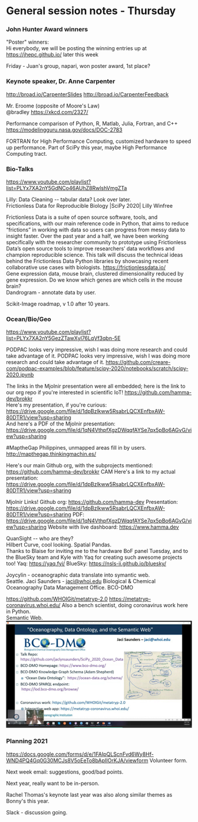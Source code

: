 # General session notes - Thursday  

### John Hunter Award winners
"Poster" winners:  
Hi everybody, we will be posting the winning entries up at https://jhepc.github.io/ later this week  

Friday - Juan's group, napari, won poster award, 1st place?

### Keynote speaker, Dr. Anne Carpenter    

http://broad.io/CarpenterSlides http://broad.io/CarpenterFeedback  

Mr. Eroome  (opposite of Moore's Law)  
@bradley https://xkcd.com/2327/

Performance comparison of Python, R, Matlab, Julia, Fortran, and C++ https://modelingguru.nasa.gov/docs/DOC-2783  

FORTRAN for High Performance Computing, customized hardware to speed up performance. Part of SciPy this year, maybe High Performance Computing tract.  


### Bio-Talks  

https://www.youtube.com/playlist?list=PLYx7XA2nY5GdNCo46AUhZ8RwlshVmgZTa 

Lilly: Data Cleaning -- tabular data?  Look over later.  
Frictionless Data for Reproducible Biology |SciPy 2020| Lilly Winfree

Frictionless Data is a suite of open source software, tools, and specifications, with our main reference code in Python, that aims to reduce “frictions” in working with data so users can progress from messy data to insight faster. Over the past year and a half, we have been working specifically with the researcher community to prototype using Frictionless Data’s open source tools to improve researchers’ data workflows and champion reproducible science. This talk will discuss the technical ideas behind the Frictionless Data Python libraries by showcasing recent collaborative use cases with biologists. https://frictionlessdata.io/  
Gene expression data, mouse brain, 
clustered dimensionality reduced by gene expression. Do we know which genes are which cells in the mouse brain?  
Dandrogram - annotate data by user.  

Scikit-Image roadmap, v 1.0 after 10 years.    



### Ocean/Bio/Geo  

https://www.youtube.com/playlist?list=PLYx7XA2nY5GezZTawXyl76LqVf3qbn-5E  

PODPAC looks very impressive, wish I was doing more research and could take advantage of it.
PODPAC looks very impressive, wish I was doing more research and could take advantage of it.
https://github.com/creare-com/podpac-examples/blob/feature/scipy-2020/notebooks/scratch/scipy-2020.ipynb  

The links in the Mjolnir presentation were all embedded; here is the link to our org repo if you're interested in scientific IoT! https://github.com/hamma-dev/brokkr  
Here's my presentation, if you're curious: https://drive.google.com/file/d/1dpBzlkww5RsabrLQCXEnfbxAW-80DTR1/view?usp=sharing  
And here's a PDF of the Mjolnir presentation: https://drive.google.com/file/d/1qN4VthpfXgzDWqqfAYSe7qx5pBo6AGvG/view?usp=sharing  

#MaptheGap  Philippines, unmapped areas fill in by users.  
http://mapthegap.thinkingmachin.es/  


Here's our main Github org, with the subprojects mentioned: https://github.com/hamma-dev/brokkr 
CAM Here's a link to my actual presentation: https://drive.google.com/file/d/1dpBzlkww5RsabrLQCXEnfbxAW-80DTR1/view?usp=sharing  

Mjolnir Links!
Github org: https://github.com/hamma-dev
Presentation: https://drive.google.com/file/d/1dpBzlkww5RsabrLQCXEnfbxAW-80DTR1/view?usp=sharing
PDF: https://drive.google.com/file/d/1qN4VthpfXgzDWqqfAYSe7qx5pBo6AGvG/view?usp=sharing
Website with live dashboard: https://www.hamma.dev

QuanSight -- who are they?  
Hilbert Curve, cool looking.  Spatial Pandas.  
Thanks to Blaise for inviting me to the hardware BoF panel Tuesday, and to the BlueSky team and Kyle with Yaq for creating such awesome projects too! Yaq: https://yaq.fyi/ BlueSky: https://nsls-ii.github.io/bluesky/  

Joycylin - oceanographic data translate into symantic web.  
Seattle.  Jaci Saunders - jaci@whoi.edu 
Biological & Chemical Oceanography Data Management Office. BCO-DMO  

https://github.com/WHOIGit/metatryp-2.0 
https://metatryp-coronavirus.whoi.edu/
Also a bench scientist, doing coronavirus work here in Python.   
Semantic Web.  ![ocean-semanticweb-diagram](ocean-semanticweb.jpg)

### Planning 2021  

https://docs.google.com/forms/d/e/1FAIpQLScnFvd6Wy8Hf-WND4PQ4Gq0G30MCJs8V5oEeTo8bApIIOrKJA/viewform 
Volunteer form.  

Next week email: suggestions, good/bad points.  

Next year, really want to be in-person.  

Rachel Thomas's keynote last year was also along similar themes as Bonny's this year. 

Slack - discussion going.  




